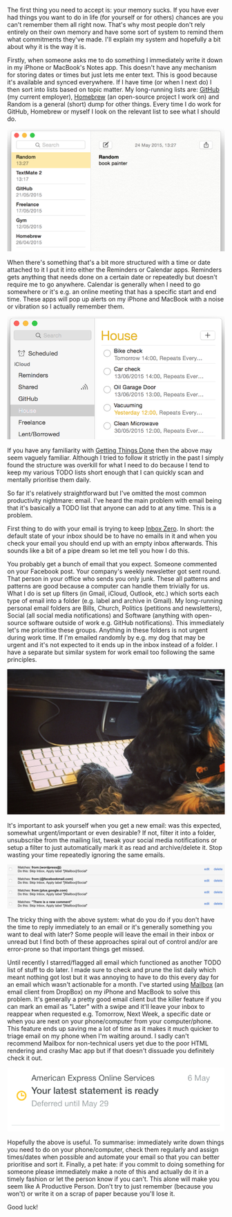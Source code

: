 The first thing you need to accept is: your memory sucks. If you have ever had things you want to do in life (for yourself or for others) chances are you can't remember them all right now. That's why most people don't rely entirely on their own memory and have some sort of system to remind them what commitments they've made. I'll explain my system and hopefully a bit about why it is the way it is.

Firstly, when someone asks me to do something I immediately write it down in my iPhone or MacBook's Notes app. This doesn't have any mechanism for storing dates or times but just lets me enter text. This is good because it's available and synced everywhere. If I have time (or when I next do) I then sort into lists based on topic matter. My long-running lists are: [GitHub](https://github.com/) (my current employer), [Homebrew](http://brew.sh) (an open-source project I work on) and Random is a general (short) dump for other things. Every time I do work for GitHub, Homebrew or myself I look on the relevant list to see what I should do.

![Notes.app](/images/a/notes.png)

When there's something that's a bit more structured with a time or date attached to it I put it into either the Reminders or Calendar apps. Reminders gets anything that needs done on a certain date or repeatedly but doesn't require me to go anywhere. Calendar is generally when I need to go somewhere or it's e.g. an online meeting that has a specific start and end time. These apps will pop up alerts on my iPhone and MacBook with a noise or vibration so I actually remember them.

![Reminders](/images/a/reminders.png)

If you have any familiarity with [Getting Things Done](https://en.wikipedia.org/wiki/Getting_Things_Done) then the above may seem vaguely familiar. Although I tried to follow it strictly in the past I simply found the structure was overkill for what I need to do because I tend to keep my various TODO lists short enough that I can quickly scan and mentally prioritise them daily.

So far it's relatively straightforward but I've omitted the most common productivity nightmare: email. I've heard the main problem with email being that it's basically a TODO list that anyone can add to at any time. This is a problem.

First thing to do with your email is trying to keep [Inbox Zero](http://mashable.com/2013/10/10/inbox-zero/). In short: the default state of your inbox should be to have no emails in it and when you check your email you should end up with an empty inbox afterwards. This sounds like a bit of a pipe dream so let me tell you how I do this.

You probably get a bunch of email that you expect. Someone commented on your Facebook post. Your company's weekly newsletter got sent round. That person in your office who sends you only junk. These all patterns and patterns are good because a computer can handle them trivially for us. What I do is set up filters (in Gmail, iCloud, Outlook, etc.) which sorts each type of email into a folder (e.g. label and archive in Gmail). My long-running personal email folders are Bills, Church, Politics (petitions and newsletters), Social (all social media notifications) and Software (anything with open-source software outside of work e.g. GitHub notifications). This immediately let's me prioritise these groups. Anything in these folders is not urgent during work time. If I'm emailed randomly by e.g. my dog that may be urgent and it's not expected to it ends up in the inbox instead of a folder. I have a separate but similar system for work email too following the same principles.

![Dogmail](/images/a/dogmail.jpg)

It's important to ask yourself when you get a new email: was this expected, somewhat urgent/important or even desirable? If not, filter it into a folder, unsubscribe from the mailing list, tweak your social media notifications or setup a filter to just automatically mark it as read and archive/delete it. Stop wasting your time repeatedly ignoring the same emails.

![Filters](/images/a/filters.png)

The tricky thing with the above system: what do you do if you don't have the time to reply immediately to an email or it's generally something you want to deal with later? Some people will leave the email in their inbox or unread but I find both of these approaches spiral out of control and/or are error-prone so that important things get missed.

Until recently I starred/flagged all email which functioned as another TODO list of stuff to do later. I made sure to check and prune the list daily which meant nothing got lost but it was annoying to have to do this every day for an email which wasn't actionable for a month. I've started using [Mailbox](https://en.wikipedia.org/wiki/Mailbox_(application)) (an email client from DropBox) on my iPhone and MacBook to solve this problem. It's generally a pretty good email client but the killer feature if you can mark an email as "Later" with a swipe and it'll leave your inbox to reappear when requested e.g. Tomorrow, Next Week, a specific date or when you are next on your phone/computer from your computer/phone. This feature ends up saving me a lot of time as it makes it much quicker to triage email on my phone when I'm waiting around. I sadly can't recommend Mailbox for non-technical users yet due to the poor HTML rendering and crashy Mac app but if that doesn't dissuade you definitely check it out.

![Mailbox](/images/a/mailbox.png)

Hopefully the above is useful. To summarise: immediately write down things you need to do on your phone/computer, check them regularly and assign times/dates when possible and automate your email so that you can better prioritise and sort it. Finally, a pet hate: if you commit to doing something for someone please immediately make a note of this and actually do it in a timely fashion or let the person know if you can't. This alone will make you seem like A Productive Person. Don't try to just remember (because you won't) or write it on a scrap of paper because you'll lose it.

Good luck!
